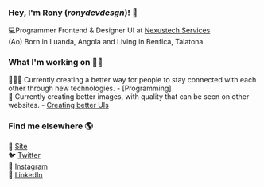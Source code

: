 ### Hey, I'm Rony (*ronydevdesgn*)! 👋

💻Programmer Frontend & Designer UI at [Nexustech Services](https://www.nexusteknium.com) <br>
(Ao) Born in Luanda, Angola and Living in Benfica, Talatona.

### What I'm working on 👨‍💻

👨🏽‍💻 Currently creating a better way for people to stay connected with each other through new technologies. - [Programming] <br>
🎨 Currently creating better images, with quality that can be seen on other websites. - [Creating better UIs](https://www.figma.com/design/ykJTlhq8IwCQAAKqtGLQP6/pricing-page-App-NexusCareHealth?node-id=0-1&t=0NejICZSxVGlihHU-0) <br>

### Find me elsewhere 🌎

🚀 [Site](https://nexustech-eng.vercel.app/) <br>
🐦 [Twitter](https://twitter.com/ronydev_desgn) <br>
📸 [Instagram](https://www.instagram.com/_ronybdesgn/) <br>
💼 [LinkedIn](https://www.linkedin.com/in/rodiv%C3%A2nio-da-costa-986b13289/) <br>
